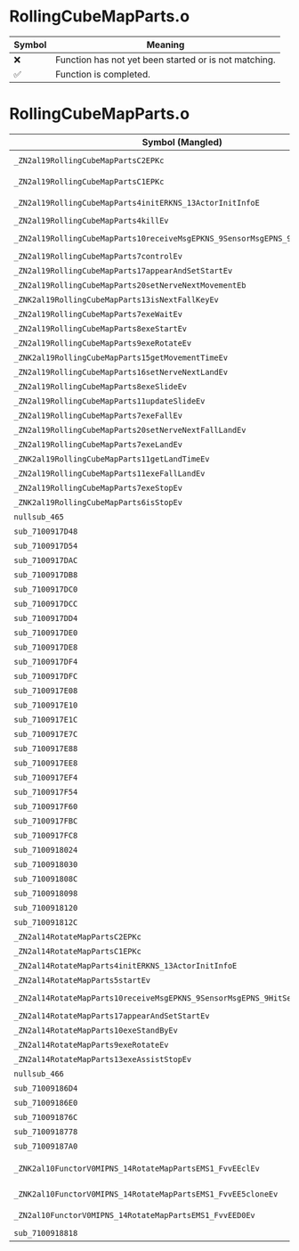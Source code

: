 # RollingCubeMapParts.o
| Symbol | Meaning 
| ------------- | ------------- 
| :x: | Function has not yet been started or is not matching. 
| :white_check_mark: | Function is completed. 


# RollingCubeMapParts.o
| Symbol (Mangled) | Symbol (Demangled) | Decompiled? |
| ------------- |  ------------- | ------------- |
| `_ZN2al19RollingCubeMapPartsC2EPKc` | `al::RollingCubeMapParts::RollingCubeMapParts(char const*)` | :x: |
| `_ZN2al19RollingCubeMapPartsC1EPKc` | `al::RollingCubeMapParts::RollingCubeMapParts(char const*)` | :x: |
| `_ZN2al19RollingCubeMapParts4initERKNS_13ActorInitInfoE` | `al::RollingCubeMapParts::init(al::ActorInitInfo const&)` | :x: |
| `_ZN2al19RollingCubeMapParts4killEv` | `al::RollingCubeMapParts::kill(void)` | :x: |
| `_ZN2al19RollingCubeMapParts10receiveMsgEPKNS_9SensorMsgEPNS_9HitSensorES5_` | `al::RollingCubeMapParts::receiveMsg(al::SensorMsg const*,al::HitSensor *,al::HitSensor *)` | :x: |
| `_ZN2al19RollingCubeMapParts7controlEv` | `al::RollingCubeMapParts::control(void)` | :x: |
| `_ZN2al19RollingCubeMapParts17appearAndSetStartEv` | `al::RollingCubeMapParts::appearAndSetStart(void)` | :x: |
| `_ZN2al19RollingCubeMapParts20setNerveNextMovementEb` | `al::RollingCubeMapParts::setNerveNextMovement(bool)` | :x: |
| `_ZNK2al19RollingCubeMapParts13isNextFallKeyEv` | `al::RollingCubeMapParts::isNextFallKey(void)const` | :x: |
| `_ZN2al19RollingCubeMapParts7exeWaitEv` | `al::RollingCubeMapParts::exeWait(void)` | :x: |
| `_ZN2al19RollingCubeMapParts8exeStartEv` | `al::RollingCubeMapParts::exeStart(void)` | :x: |
| `_ZN2al19RollingCubeMapParts9exeRotateEv` | `al::RollingCubeMapParts::exeRotate(void)` | :x: |
| `_ZNK2al19RollingCubeMapParts15getMovementTimeEv` | `al::RollingCubeMapParts::getMovementTime(void)const` | :x: |
| `_ZN2al19RollingCubeMapParts16setNerveNextLandEv` | `al::RollingCubeMapParts::setNerveNextLand(void)` | :x: |
| `_ZN2al19RollingCubeMapParts8exeSlideEv` | `al::RollingCubeMapParts::exeSlide(void)` | :x: |
| `_ZN2al19RollingCubeMapParts11updateSlideEv` | `al::RollingCubeMapParts::updateSlide(void)` | :x: |
| `_ZN2al19RollingCubeMapParts7exeFallEv` | `al::RollingCubeMapParts::exeFall(void)` | :x: |
| `_ZN2al19RollingCubeMapParts20setNerveNextFallLandEv` | `al::RollingCubeMapParts::setNerveNextFallLand(void)` | :x: |
| `_ZN2al19RollingCubeMapParts7exeLandEv` | `al::RollingCubeMapParts::exeLand(void)` | :x: |
| `_ZNK2al19RollingCubeMapParts11getLandTimeEv` | `al::RollingCubeMapParts::getLandTime(void)const` | :x: |
| `_ZN2al19RollingCubeMapParts11exeFallLandEv` | `al::RollingCubeMapParts::exeFallLand(void)` | :x: |
| `_ZN2al19RollingCubeMapParts7exeStopEv` | `al::RollingCubeMapParts::exeStop(void)` | :x: |
| `_ZNK2al19RollingCubeMapParts6isStopEv` | `al::RollingCubeMapParts::isStop(void)const` | :x: |
| `nullsub_465` | `` | :x: |
| `sub_7100917D48` | `` | :x: |
| `sub_7100917D54` | `` | :x: |
| `sub_7100917DAC` | `` | :x: |
| `sub_7100917DB8` | `` | :x: |
| `sub_7100917DC0` | `` | :x: |
| `sub_7100917DCC` | `` | :x: |
| `sub_7100917DD4` | `` | :x: |
| `sub_7100917DE0` | `` | :x: |
| `sub_7100917DE8` | `` | :x: |
| `sub_7100917DF4` | `` | :x: |
| `sub_7100917DFC` | `` | :x: |
| `sub_7100917E08` | `` | :x: |
| `sub_7100917E10` | `` | :x: |
| `sub_7100917E1C` | `` | :x: |
| `sub_7100917E7C` | `` | :x: |
| `sub_7100917E88` | `` | :x: |
| `sub_7100917EE8` | `` | :x: |
| `sub_7100917EF4` | `` | :x: |
| `sub_7100917F54` | `` | :x: |
| `sub_7100917F60` | `` | :x: |
| `sub_7100917FBC` | `` | :x: |
| `sub_7100917FC8` | `` | :x: |
| `sub_7100918024` | `` | :x: |
| `sub_7100918030` | `` | :x: |
| `sub_710091808C` | `` | :x: |
| `sub_7100918098` | `` | :x: |
| `sub_7100918120` | `` | :x: |
| `sub_710091812C` | `` | :x: |
| `_ZN2al14RotateMapPartsC2EPKc` | `al::RotateMapParts::RotateMapParts(char const*)` | :x: |
| `_ZN2al14RotateMapPartsC1EPKc` | `al::RotateMapParts::RotateMapParts(char const*)` | :x: |
| `_ZN2al14RotateMapParts4initERKNS_13ActorInitInfoE` | `al::RotateMapParts::init(al::ActorInitInfo const&)` | :x: |
| `_ZN2al14RotateMapParts5startEv` | `al::RotateMapParts::start(void)` | :x: |
| `_ZN2al14RotateMapParts10receiveMsgEPKNS_9SensorMsgEPNS_9HitSensorES5_` | `al::RotateMapParts::receiveMsg(al::SensorMsg const*,al::HitSensor *,al::HitSensor *)` | :x: |
| `_ZN2al14RotateMapParts17appearAndSetStartEv` | `al::RotateMapParts::appearAndSetStart(void)` | :x: |
| `_ZN2al14RotateMapParts10exeStandByEv` | `al::RotateMapParts::exeStandBy(void)` | :x: |
| `_ZN2al14RotateMapParts9exeRotateEv` | `al::RotateMapParts::exeRotate(void)` | :x: |
| `_ZN2al14RotateMapParts13exeAssistStopEv` | `al::RotateMapParts::exeAssistStop(void)` | :x: |
| `nullsub_466` | `` | :x: |
| `sub_71009186D4` | `` | :x: |
| `sub_71009186E0` | `` | :x: |
| `sub_710091876C` | `` | :x: |
| `sub_7100918778` | `` | :x: |
| `sub_71009187A0` | `` | :x: |
| `_ZNK2al10FunctorV0MIPNS_14RotateMapPartsEMS1_FvvEEclEv` | `al::FunctorV0M<al::RotateMapParts *,void (al::RotateMapParts::*)(void)>::operator()(void)const` | :x: |
| `_ZNK2al10FunctorV0MIPNS_14RotateMapPartsEMS1_FvvEE5cloneEv` | `al::FunctorV0M<al::RotateMapParts *,void (al::RotateMapParts::*)(void)>::clone(void)const` | :x: |
| `_ZN2al10FunctorV0MIPNS_14RotateMapPartsEMS1_FvvEED0Ev` | `al::FunctorV0M<al::RotateMapParts *,void (al::RotateMapParts::*)(void)>::~FunctorV0M()` | :x: |
| `sub_7100918818` | `` | :x: |
